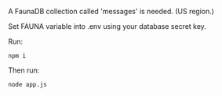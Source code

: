 A FaunaDB collection called 'messages' is needed. (US region.)

Set FAUNA variable into .env using your database secret key.

Run:
```
npm i
```
Then run:
```
node app.js
```